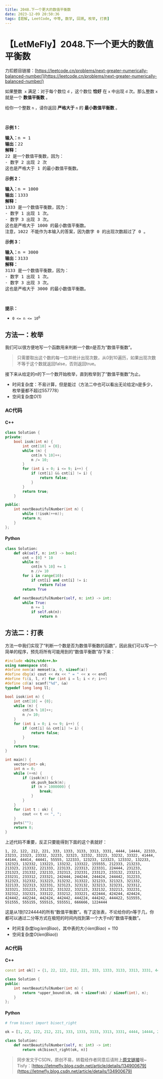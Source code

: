 ```yaml
---
title: 2048.下一个更大的数值平衡数
date: 2023-12-09 20:50:36
tags: [题解, LeetCode, 中等, 数学, 回溯, 枚举, 打表]
---
```


# 【LetMeFly】2048.下一个更大的数值平衡数

力扣题目链接：[https://leetcode.cn/problems/next-greater-numerically-balanced-number/](https://leetcode.cn/problems/next-greater-numerically-balanced-number/)

<p>如果整数&nbsp; <code>x</code> 满足：对于每个数位&nbsp;<code>d</code> ，这个数位&nbsp;<strong>恰好</strong> 在 <code>x</code> 中出现 <code>d</code> 次。那么整数 <code>x</code> 就是一个 <strong>数值平衡数</strong> 。</p>

<p>给你一个整数 <code>n</code> ，请你返回 <strong>严格大于</strong> <code>n</code> 的 <strong>最小数值平衡数</strong> 。</p>

<p>&nbsp;</p>

<p><strong>示例 1：</strong></p>

<pre>
<strong>输入：</strong>n = 1
<strong>输出：</strong>22
<strong>解释：</strong>
22 是一个数值平衡数，因为：
- 数字 2 出现 2 次 
这也是严格大于 1 的最小数值平衡数。
</pre>

<p><strong>示例 2：</strong></p>

<pre>
<strong>输入：</strong>n = 1000
<strong>输出：</strong>1333
<strong>解释：</strong>
1333 是一个数值平衡数，因为：
- 数字 1 出现 1 次。
- 数字 3 出现 3 次。 
这也是严格大于 1000 的最小数值平衡数。
注意，1022 不能作为本输入的答案，因为数字 0 的出现次数超过了 0 。</pre>

<p><strong>示例 3：</strong></p>

<pre>
<strong>输入：</strong>n = 3000
<strong>输出：</strong>3133
<strong>解释：</strong>
3133 是一个数值平衡数，因为：
- 数字 1 出现 1 次。
- 数字 3 出现 3 次。 
这也是严格大于 3000 的最小数值平衡数。
</pre>

<p>&nbsp;</p>

<p><strong>提示：</strong></p>

<ul>
	<li><code>0 &lt;= n &lt;= 10<sup>6</sup></code></li>
</ul>


    
## 方法一：枚举

我们可以很方便地写一个函数用来判断一个数$n$是否为“数值平衡数”。

> 只需要取出这个数的每一位并统计出现次数，从0到10遍历，如果出现次数不等于这个数就返回false，否则返回true。

接下来从给定的$n$的下一个数开始枚举，直到枚举到了“数值平衡数”为止。

+ 时间复杂度：不易计算，但是能过（方法二中也可以看出无论给定n是多少，枚举量都不超过557778）
+ 空间复杂度$O(1)$

### AC代码

#### C++

```cpp
class Solution {
private:
    bool isok(int n) {
        int cnt[10] = {0};
        while (n) {
            cnt[n % 10]++;
            n /= 10;
        }
        for (int i = 0; i <= 9; i++) {
            if (cnt[i] && cnt[i] != i) {
                return false;
            }
        }
        return true;
    }

public:
    int nextBeautifulNumber(int n) {
        while (!isok(++n));
        return n;
    }
};
```

#### Python

```python
class Solution:
    def ok(self, n: int) -> bool:
        cnt = [0] * 10
        while n:
            cnt[n % 10] += 1
            n //= 10
        for i in range(10):
            if cnt[i] and cnt[i] != i:
                return False
        return True
    
    def nextBeautifulNumber(self, n: int) -> int:
        while True:
            n += 1
            if self.ok(n):
                return n
```

## 方法二：打表

方法一中我们实现了“判断一个数是否为数值平衡数的函数”，因此我们可以写一个简单的程序，预先将所有可能用到的“数值平衡数”存下来：

```cpp
#include <bits/stdc++.h>
using namespace std;
#define mem(a) memset(a, 0, sizeof(a))
#define dbg(x) cout << #x << " = " << x << endl
#define fi(i, l, r) for (int i = l; i < r; i++)
#define cd(a) scanf("%d", &a)
typedef long long ll;

bool isok(int n) {
    int cnt[10] = {0};
    while (n) {
        cnt[n % 10]++;
        n /= 10;
    }
    for (int i = 0; i <= 9; i++) {
        if (cnt[i] && cnt[i] != i) {
            return false;
        }
    }
    return true;
}

int main() {
    vector<int> ok;
    int n = 0;
    while (++n) {
        if (isok(n)) {
            ok.push_back(n);
            if (n > 1000000) {
                break;
            }
        }
    }
    for (int t : ok) {
        cout << t << ", ";
    }
    puts("");
    return 0;
}
```

上述代码不重要，反正只要能得到下面的这个表就好：

```
1, 22, 122, 212, 221, 333, 1333, 3133, 3313, 3331, 4444, 14444, 22333, 23233, 23323, 23332, 32233, 32323, 32332, 33223, 33232, 33322, 41444, 44144, 44414, 44441, 55555, 122333, 123233, 123323, 123332, 132233, 132323, 132332, 133223, 133232, 133322, 155555, 212333, 213233, 213323, 213332, 221333, 223133, 223313, 223331, 224444, 231233, 231323, 231332, 232133, 232313, 232331, 233123, 233132, 233213, 233231, 233312, 233321, 242444, 244244, 244424, 244442, 312233, 312323, 312332, 313223, 313232, 313322, 321233, 321323, 321332, 322133, 322313, 322331, 323123, 323132, 323213, 323231, 323312, 323321, 331223, 331232, 331322, 332123, 332132, 332213, 332231, 332312, 332321, 333122, 333212, 333221, 422444, 424244, 424424, 424442, 442244, 442424, 442442, 444224, 444242, 444422, 515555, 551555, 555155, 555515, 555551, 666666, 1224444
```

这是从1到1224444的所有“数值平衡数”。有了这张表，不论给你的n等于几，你都可以通过二分等方式在极短的时间内找到第一个大于n的“数值平衡数”。

+ 时间复杂度$\log len(Biao)$，其中表的大小$len(Biao)=110$
+ 空间复杂度$O(len(Biao))$

### AC代码

#### C++

```cpp
const int ok[] = {1, 22, 122, 212, 221, 333, 1333, 3133, 3313, 3331, 4444, 14444, 22333, 23233, 23323, 23332, 32233, 32323, 32332, 33223, 33232, 33322, 41444, 44144, 44414, 44441, 55555, 122333, 123233, 123323, 123332, 132233, 132323, 132332, 133223, 133232, 133322, 155555, 212333, 213233, 213323, 213332, 221333, 223133, 223313, 223331, 224444, 231233, 231323, 231332, 232133, 232313, 232331, 233123, 233132, 233213, 233231, 233312, 233321, 242444, 244244, 244424, 244442, 312233, 312323, 312332, 313223, 313232, 313322, 321233, 321323, 321332, 322133, 322313, 322331, 323123, 323132, 323213, 323231, 323312, 323321, 331223, 331232, 331322, 332123, 332132, 332213, 332231, 332312, 332321, 333122, 333212, 333221, 422444, 424244, 424424, 424442, 442244, 442424, 442442, 444224, 444242, 444422, 515555, 551555, 555155, 555515, 555551, 666666, 1224444};

class Solution {
public:
    int nextBeautifulNumber(int n) {
        return *upper_bound(ok, ok + sizeof(ok) / sizeof(int), n);
    }
};
```

#### Python

```python
# from bisect import bisect_right

ok = [1, 22, 122, 212, 221, 333, 1333, 3133, 3313, 3331, 4444, 14444, 22333, 23233, 23323, 23332, 32233, 32323, 32332, 33223, 33232, 33322, 41444, 44144, 44414, 44441, 55555, 122333, 123233, 123323, 123332, 132233, 132323, 132332, 133223, 133232, 133322, 155555, 212333, 213233, 213323, 213332, 221333, 223133, 223313, 223331, 224444, 231233, 231323, 231332, 232133, 232313, 232331, 233123, 233132, 233213, 233231, 233312, 233321, 242444, 244244, 244424, 244442, 312233, 312323, 312332, 313223, 313232, 313322, 321233, 321323, 321332, 322133, 322313, 322331, 323123, 323132, 323213, 323231, 323312, 323321, 331223, 331232, 331322, 332123, 332132, 332213, 332231, 332312, 332321, 333122, 333212, 333221, 422444, 424244, 424424, 424442, 442244, 442424, 442442, 444224, 444242, 444422, 515555, 551555, 555155, 555515, 555551, 666666, 1224444]

class Solution:
    def nextBeautifulNumber(self, n: int) -> int:
        return ok[bisect_right(ok, n)]
```

> 同步发文于CSDN，原创不易，转载经作者同意后请附上[原文链接](https://blog.letmefly.xyz/2023/12/09/LeetCode%202048.%E4%B8%8B%E4%B8%80%E4%B8%AA%E6%9B%B4%E5%A4%A7%E7%9A%84%E6%95%B0%E5%80%BC%E5%B9%B3%E8%A1%A1%E6%95%B0/)哦~
> Tisfy：[https://letmefly.blog.csdn.net/article/details/134900679](https://letmefly.blog.csdn.net/article/details/134900679)
